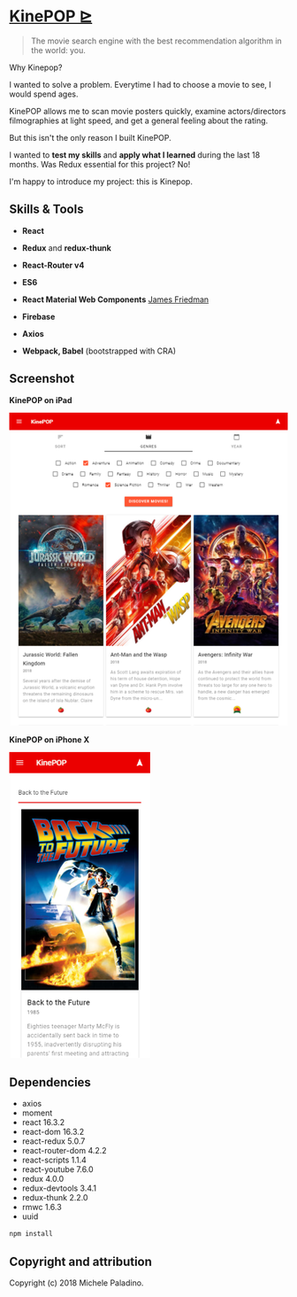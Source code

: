 # [KinePOP &rtrie;](https://kine-pop.firebaseapp.com/)
> The movie search engine with the best recommendation algorithm in the world: you.

Why Kinepop?

I wanted to solve a problem. Everytime I had to choose a movie to see, I would spend ages. 

KinePOP allows me to scan movie posters quickly, examine actors/directors filmographies at light speed, and get a general feeling about the rating.  

But this isn't the only reason I built KinePOP. 

I wanted to **test my skills** and **apply what I learned** during the last 18 months. Was Redux essential for this project? No!

 I'm happy to introduce my project: this is Kinepop.

## Skills & Tools

* **React**

* **Redux** and **redux-thunk**

* **React-Router v4**

* **ES6**

* **React Material Web Components** [James Friedman](https://jamesmfriedman.github.io/rmwc/)

* **Firebase**

* **Axios**

* **Webpack, Babel** (bootstrapped with CRA)

## Screenshot

**KinePOP on iPad**

![KinePOP on iPad](src/kinepop1.png)

**KinePOP on iPhone X**

![KinePOP on iPhone X](src/kinepop2.png)

## Dependencies

* axios
* moment
* react 16.3.2
* react-dom 16.3.2
* react-redux 5.0.7
* react-router-dom 4.2.2
* react-scripts 1.1.4
* react-youtube 7.6.0
* redux 4.0.0
* redux-devtools 3.4.1
* redux-thunk 2.2.0
* rmwc 1.6.3
* uuid 

```sh
npm install
```

## Copyright and attribution

Copyright (c) 2018 Michele Paladino.